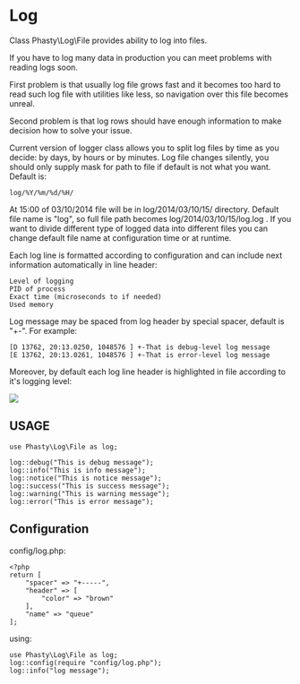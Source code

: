 Log
===

Class Phasty\Log\File provides ability to log into files.

If you have to log many data in production you can meet problems with reading logs soon.

First problem is that usually log file grows fast and it becomes too hard to read such log file
with utilities like less, so navigation over this file becomes unreal.

Second problem is that log rows should have enough information to make decision how to solve your issue.

Current version of logger class allows you to split log files by time as you decide:
by days, by hours or by minutes. Log file changes silently, you should only supply mask for path to file
if default is not what you want. Default is:

    log/%Y/%m/%d/%H/

At 15:00 of 03/10/2014 file will be in log/2014/03/10/15/ directory.
Default file name is "log", so full file path becomes log/2014/03/10/15/log.log .
If you want to divide different type of logged data into different files you can change default
file name at configuration time or at runtime.

Each log line is formatted according to configuration and can include next information automatically in line header:

    Level of logging
    PID of process
    Exact time (microseconds to if needed)
    Used memory

Log message may be spaced from log header by special spacer, default is "+-". For example:

    [D 13762, 20:13.0250, 1048576 ] +-That is debug-level log message
    [E 13762, 20:13.0261, 1048576 ] +-That is error-level log message

Moreover, by default each log line header is highlighted in file according to it's logging level:

![](https://cloud.githubusercontent.com/assets/2020598/3697733/7a448b76-13af-11e4-945f-08f48d5d65fc.png)


USAGE
-----

    use Phasty\Log\File as log;

    log::debug("This is debug message");
    log::info("This is info message");
    log::notice("This is notice message");
    log::success("This is success message");
    log::warning("This is warning message");
    log::error("This is error message");

Configuration
-------------

config/log.php:

    <?php
    return [
        "spacer" => "+-----",
        "header" => [
            "color" => "brown"
        ],
        "name" => "queue"
    ];

using:

    use Phasty\Log\File as log;
    log::config(require "config/log.php");
    log::info("log message");
